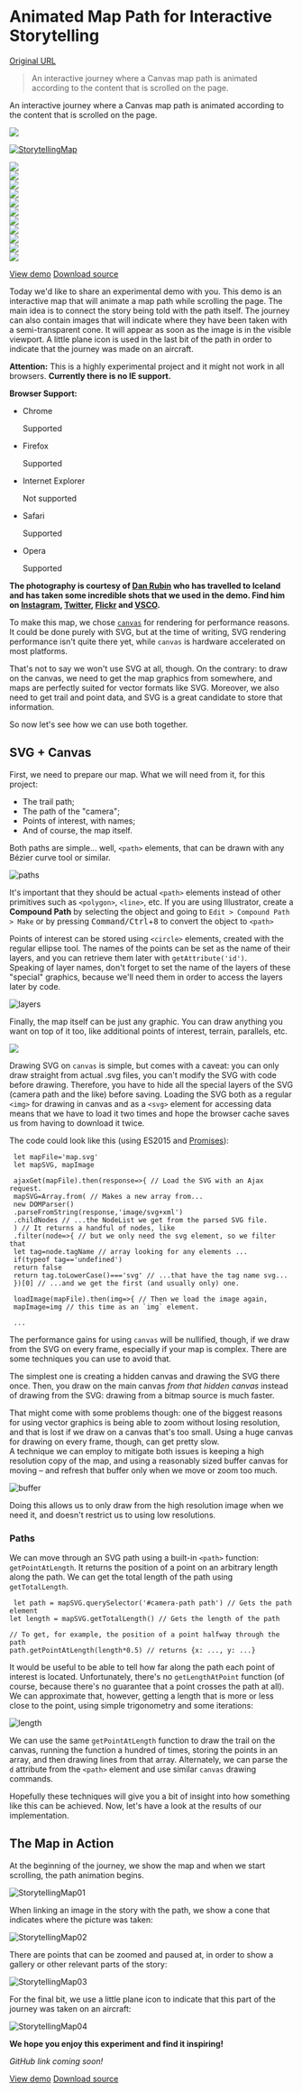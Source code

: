 # Animated Map Path for Interactive Storytelling

[Original URL](http://tympanus.net/codrops/2015/12/16/animated-map-path-for-interactive-storytelling/)

> An interactive journey where a Canvas map path is animated according to the content that is scrolled on the page.

An interactive journey where a Canvas map path is animated according to the content that is scrolled on the page.

![](http://codropspz.tympanus.netdna-cdn.com/codrops/wp-content/themes/codropstheme03/images/advertisement.jpg)

[![StorytellingMap](http://codropspz.tympanus.netdna-cdn.com/codrops/wp-content/uploads/2015/12/StorytellingMap.jpg)](http://tympanus.net/Development/StorytellingMap/)

![](http://tympanus.net/Development/StorytellingMap/img/journey/1.jpg)<br>
![](http://tympanus.net/Development/StorytellingMap/img/journey/2.jpg)<br>
![](http://tympanus.net/Development/StorytellingMap/img/journey/3.jpg)<br>
![](http://tympanus.net/Development/StorytellingMap/img/journey/4.jpg)<br>
![](http://tympanus.net/Development/StorytellingMap/img/journey/5.jpg)<br>
![](http://tympanus.net/Development/StorytellingMap/img/journey/6.jpg)<br>
![](http://tympanus.net/Development/StorytellingMap/img/journey/7.jpg)<br>
![](http://tympanus.net/Development/StorytellingMap/img/journey/8.jpg)<br>
![](http://tympanus.net/Development/StorytellingMap/img/journey/9.jpg)<br>
![](http://tympanus.net/Development/StorytellingMap/img/journey/10.jpg)<br>
![](http://tympanus.net/Development/StorytellingMap/img/journey/11.jpg)

[View demo](http://tympanus.net/Development/StorytellingMap/) [Download source](http://tympanus.net/Development/StorytellingMap/StorytellingMap.zip)

Today we'd like to share an experimental demo with you. This demo is an interactive map that will animate a map path while scrolling the page. The main idea is to connect the story being told with the path itself. The journey can also contain images that will indicate where they have been taken with a semi-transparent cone. It will appear as soon as the image is in the visible viewport. A little plane icon is used in the last bit of the path in order to indicate that the journey was made on an aircraft.

**Attention:** This is a highly experimental project and it might not work in all browsers. **Currently there is no IE support.**

**Browser Support:**

- <span class="bs-browser">Chrome</span>

  <span class="bs-info">Supported</span>

- <span class="bs-browser">Firefox</span>

  <span class="bs-info">Supported</span>

- <span class="bs-browser">Internet Explorer</span>

  <span class="bs-info">Not supported</span>

- <span class="bs-browser">Safari</span>

  <span class="bs-info">Supported</span>

- <span class="bs-browser">Opera</span>

  <span class="bs-info">Supported</span>

**The photography is courtesy of [Dan Rubin](http://instagram.com/danrubin/) who has travelled to Iceland and has taken some incredible shots that we used in the demo. Find him on [Instagram](http://instagram.com/danrubin), [Twitter](https://twitter.com/danrubin), [Flickr](https://www.flickr.com/photos/danrubin) and [VSCO](http://danrubin.vsco.co/).**

To make this map, we chose [`canvas`](https://developer.mozilla.org/en-US/docs/Web/API/Canvas_API) for rendering for performance reasons. It could be done purely with SVG, but at the time of writing, SVG rendering performance isn't quite there yet, while `canvas` is hardware accelerated on most platforms.

That's not to say we won't use SVG at all, though. On the contrary: to draw on the canvas, we need to get the map graphics from somewhere, and maps are perfectly suited for vector formats like SVG. Moreover, we also need to get trail and point data, and SVG is a great candidate to store that information.

So now let's see how we can use both together.

## []()SVG + Canvas

First, we need to prepare our map. What we will need from it, for this project:

- The trail path;
- The path of the "camera";
- Points of interest, with names;
- And of course, the map itself.

Both paths are simple... well, `<path>` elements, that can be drawn with any Bézier curve tool or similar.

![paths](http://codropspz.tympanus.netdna-cdn.com/codrops/wp-content/uploads/2015/12/paths.png)

It's important that they should be actual `<path>` elements instead of other primitives such as `<polygon>`, `<line>`, etc. If you are using Illustrator, create a **Compound Path** by selecting the object and going to `Edit > Compound Path > Make` or by pressing <kbd>Command/Ctrl</kbd>+<kbd>8</kbd> to convert the object to `<path>`

Points of interest can be stored using `<circle>` elements, created with the regular ellipse tool. The names of the points can be set as the name of their layers, and you can retrieve them later with `getAttribute('id')`.<br>
Speaking of layer names, don't forget to set the name of the layers of these "special" graphics, because we'll need them in order to access the layers later by code.

![layers](http://codropspz.tympanus.netdna-cdn.com/codrops/wp-content/uploads/2015/12/layers.png)

Finally, the map itself can be just any graphic. You can draw anything you want on top of it too, like additional points of interest, terrain, parallels, etc.

![](http://codropspz.tympanus.netdna-cdn.com/codrops/wp-content/themes/codropstheme03/images/advertisement.jpg)

Drawing SVG on `canvas` is simple, but comes with a caveat: you can only draw straight from actual .svg files, you can't modify the SVG with code before drawing. Therefore, you have to hide all the special layers of the SVG (camera path and the like) before saving. Loading the SVG both as a regular `<img>` for drawing in canvas and as a `<svg>` element for accessing data means that we have to load it two times and hope the browser cache saves us from having to download it twice.

The code could look like this (using ES2015 and [Promises](https://developer.mozilla.org/en/docs/Web/JavaScript/Reference/Global_Objects/Promise)):

```
 let mapFile='map.svg'
 let mapSVG, mapImage

 ajaxGet(mapFile).then(response=>{ // Load the SVG with an Ajax request.
 mapSVG=Array.from( // Makes a new array from...
 new DOMParser()
 .parseFromString(response,'image/svg+xml')
 .childNodes // ...the NodeList we get from the parsed SVG file.
 ) // It returns a handful of nodes, like 
 .filter(node=>{ // but we only need the svg element, so we filter that
 let tag=node.tagName // array looking for any elements ...
 if(typeof tag=='undefined')
 return false
 return tag.toLowerCase()==='svg' // ...that have the tag name svg...
 })[0] // ...and we get the first (and usually only) one.

 loadImage(mapFile).then(img=>{ // Then we load the image again,
 mapImage=img // this time as an `img` element.

 ...
```

The performance gains for using `canvas` will be nullified, though, if we draw from the SVG on every frame, especially if your map is complex. There are some techniques you can use to avoid that.

The simplest one is creating a hidden canvas and drawing the SVG there once. Then, you draw on the main canvas _from that hidden canvas_ instead of drawing from the SVG: drawing from a bitmap source is much faster.

That might come with some problems though: one of the biggest reasons for using vector graphics is being able to zoom without losing resolution, and that is lost if we draw on a canvas that's too small. Using a huge canvas for drawing on every frame, though, can get pretty slow.<br>
A technique we can employ to mitigate both issues is keeping a high resolution copy of the map, and using a reasonably sized buffer canvas for moving – and refresh that buffer only when we move or zoom too much.

![buffer](http://codropspz.tympanus.netdna-cdn.com/codrops/wp-content/uploads/2015/12/buffer.gif)

Doing this allows us to only draw from the high resolution image when we need it, and doesn't restrict us to using low resolutions.

### []()Paths

We can move through an SVG path using a built-in `<path>` function: `getPointAtLength`. It returns the position of a point on an arbitrary length along the path. We can get the total length of the path using `getTotalLength`.

```
 let path = mapSVG.querySelector('#camera-path path') // Gets the path element
let length = mapSVG.getTotalLength() // Gets the length of the path

// To get, for example, the position of a point halfway through the path
path.getPointAtLength(length*0.5) // returns {x: ..., y: ...}
```

It would be useful to be able to tell how far along the path each point of interest is located. Unfortunately, there's no `getLengthAtPoint` function (of course, because there's no guarantee that a point crosses the path at all).<br>
We can approximate that, however, getting a length that is more or less close to the point, using simple trigonometry and some iterations:

![length](http://codropspz.tympanus.netdna-cdn.com/codrops/wp-content/uploads/2015/12/length.gif)

We can use the same `getPointAtLength` function to draw the trail on the canvas, running the function a hundred of times, storing the points in an array, and then drawing lines from that array. Alternately, we can parse the `d` attribute from the `<path>` element and use similar `canvas` drawing commands.

Hopefully these techniques will give you a bit of insight into how something like this can be achieved. Now, let's have a look at the results of our implementation.

## The Map in Action

At the beginning of the journey, we show the map and when we start scrolling, the path animation begins.

![StorytellingMap01](http://codropspz.tympanus.netdna-cdn.com/codrops/wp-content/uploads/2015/12/StorytellingMap01.png)

When linking an image in the story with the path, we show a cone that indicates where the picture was taken:

![StorytellingMap02](http://codropspz.tympanus.netdna-cdn.com/codrops/wp-content/uploads/2015/12/StorytellingMap02.jpg)

There are points that can be zoomed and paused at, in order to show a gallery or other relevant parts of the story:

![StorytellingMap03](http://codropspz.tympanus.netdna-cdn.com/codrops/wp-content/uploads/2015/12/StorytellingMap03.png)

For the final bit, we use a little plane icon to indicate that this part of the journey was taken on an aircraft:

![StorytellingMap04](http://codropspz.tympanus.netdna-cdn.com/codrops/wp-content/uploads/2015/12/StorytellingMap04.png)

**We hope you enjoy this experiment and find it inspiring!**

_GitHub link coming soon!_

[View demo](http://tympanus.net/Development/StorytellingMap/) [Download source](http://tympanus.net/Development/StorytellingMap/StorytellingMap.zip)
